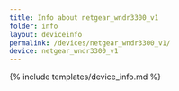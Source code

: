 ```yaml
---
title: Info about netgear_wndr3300_v1
folder: info
layout: deviceinfo
permalink: /devices/netgear_wndr3300_v1/
device: netgear_wndr3300_v1
---
```

{% include templates/device_info.md %}
